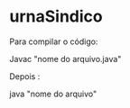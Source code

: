 # urnaSindico

Para compilar o código:

Javac "nome do arquivo.java"

Depois :

java "nome do arquivo"



